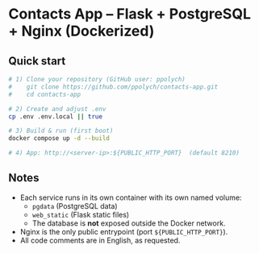 # Contacts App – Flask + PostgreSQL + Nginx (Dockerized)

## Quick start

```bash
# 1) Clone your repository (GitHub user: ppolych)
#    git clone https://github.com/ppolych/contacts-app.git
#    cd contacts-app

# 2) Create and adjust .env
cp .env .env.local || true

# 3) Build & run (first boot)
docker compose up -d --build

# 4) App: http://<server-ip>:${PUBLIC_HTTP_PORT}  (default 8210)
```

## Notes
- Each service runs in its own container with its own named volume:
  - `pgdata` (PostgreSQL data)
  - `web_static` (Flask static files)
  - The database is **not** exposed outside the Docker network.
- Nginx is the only public entrypoint (port `${PUBLIC_HTTP_PORT}`).
- All code comments are in English, as requested.

